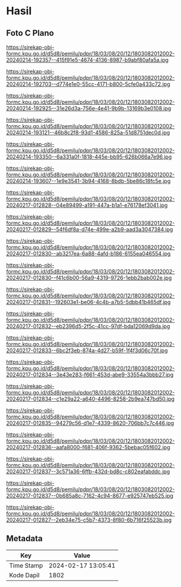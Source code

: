 # Hasil

## Foto C Plano

https://sirekap-obj-formc.kpu.go.id/d5d8/pemilu/pdpr/18/03/08/20/12/1803082012002-20240214-192357--415f91e5-4674-4136-8987-b9abf80afa5a.jpg

https://sirekap-obj-formc.kpu.go.id/d5d8/pemilu/pdpr/18/03/08/20/12/1803082012002-20240214-192703--d774e1e0-55cc-4171-b800-5cfe0a433c72.jpg

https://sirekap-obj-formc.kpu.go.id/d5d8/pemilu/pdpr/18/03/08/20/12/1803082012002-20240214-192925--31e26d3a-756e-4e41-9b9b-13169b3e0108.jpg

https://sirekap-obj-formc.kpu.go.id/d5d8/pemilu/pdpr/18/03/08/20/12/1803082012002-20240214-193121--46b8c2f8-93d1-4586-825a-51d8751dec0d.jpg

https://sirekap-obj-formc.kpu.go.id/d5d8/pemilu/pdpr/18/03/08/20/12/1803082012002-20240214-193350--6a331a0f-1818-445e-bb95-626b066a7e96.jpg

https://sirekap-obj-formc.kpu.go.id/d5d8/pemilu/pdpr/18/03/08/20/12/1803082012002-20240214-193607--1e9e3541-3b94-4168-8bdb-5be86c18fc5e.jpg

https://sirekap-obj-formc.kpu.go.id/d5d8/pemilu/pdpr/18/03/08/20/12/1803082012002-20240217-012828--04e89499-a191-447a-b1a1-e76178ef3041.jpg

https://sirekap-obj-formc.kpu.go.id/d5d8/pemilu/pdpr/18/03/08/20/12/1803082012002-20240217-012829--54f6df8a-d74e-499e-a2b9-aad3a3047384.jpg

https://sirekap-obj-formc.kpu.go.id/d5d8/pemilu/pdpr/18/03/08/20/12/1803082012002-20240217-012830--ab3217ea-6a88-4afd-b186-6155ea046554.jpg

https://sirekap-obj-formc.kpu.go.id/d5d8/pemilu/pdpr/18/03/08/20/12/1803082012002-20240217-012830--f41c6b00-56a9-4319-9726-1ebb2bab002e.jpg

https://sirekap-obj-formc.kpu.go.id/d5d8/pemilu/pdpr/18/03/08/20/12/1803082012002-20240217-012831--192603e1-be06-4c4b-a7b5-5dbb41b465df.jpg

https://sirekap-obj-formc.kpu.go.id/d5d8/pemilu/pdpr/18/03/08/20/12/1803082012002-20240217-012832--eb2396d5-2f5c-41cc-97df-bda12069d9da.jpg

https://sirekap-obj-formc.kpu.go.id/d5d8/pemilu/pdpr/18/03/08/20/12/1803082012002-20240217-012833--6bc2f3eb-874a-4d27-b59f-1f4f3d06c70f.jpg

https://sirekap-obj-formc.kpu.go.id/d5d8/pemilu/pdpr/18/03/08/20/12/1803082012002-20240217-012834--3e43e283-f661-453d-abe9-33554a3bbb27.jpg

https://sirekap-obj-formc.kpu.go.id/d5d8/pemilu/pdpr/18/03/08/20/12/1803082012002-20240217-012834--c1e29a22-a640-4496-8258-2b9ea747bd50.jpg

https://sirekap-obj-formc.kpu.go.id/d5d8/pemilu/pdpr/18/03/08/20/12/1803082012002-20240217-012835--94279c56-d1e7-4339-8620-706bb7c7c446.jpg

https://sirekap-obj-formc.kpu.go.id/d5d8/pemilu/pdpr/18/03/08/20/12/1803082012002-20240217-012836--aafa8000-f681-406f-9362-5bebac05f602.jpg

https://sirekap-obj-formc.kpu.go.id/d5d8/pemilu/pdpr/18/03/08/20/12/1803082012002-20240217-012837--3c571a36-6ffb-432d-bd8c-c802eafabddc.jpg

https://sirekap-obj-formc.kpu.go.id/d5d8/pemilu/pdpr/18/03/08/20/12/1803082012002-20240217-012837--0b685a8c-7162-4c94-8677-e925747eb525.jpg

https://sirekap-obj-formc.kpu.go.id/d5d8/pemilu/pdpr/18/03/08/20/12/1803082012002-20240217-012827--2eb34e75-c5b7-4373-8f80-6b716f25523b.jpg


## Metadata

| Key        | Value               |
| ---------- | ------------------- |
| Time Stamp | 2024-02-17 13:05:41 |
| Kode Dapil | 1802                |



